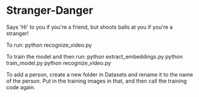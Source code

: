 # Stranger-Danger
Says 'Hi' to you if you're a friend, but shoots balls at you if you're a stranger!

To run:
python recognize_video.py

To train the model and then run:
python extract_embeddings.py
python train_model.py
python recognize_video.py

To add a person, create a new folder in Datasets and rename it to the name of the person. Put in the training images in that, and then call the training code again.
